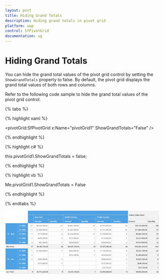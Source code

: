 ```yaml
---
layout: post
title: Hiding Grand Totals
description: Hiding grand totals in pivot grid
platform: uwp
control: SfPivotGrid
documentation: ug
---
```


# Hiding Grand Totals

You can hide the grand total values of the pivot grid control by setting the `ShowGrandTotals` property to false. By default, the pivot grid displays the grand total values of both rows and columns.

Refer to the following code sample to hide the grand total values of the pivot grid control.

{% tabs %}

{% highlight xaml %}

<pivotGrid:SfPivotGrid x:Name="pivotGrid1" ShowGrandTotals="False" />

{% endhighlight %}

{% highlight c# %}

this.pivotGrid1.ShowGrandTotals = false;

{% endhighlight %}

{% highlight vb %}

Me.pivotGrid1.ShowGrandTotals = False

{% endhighlight %}

{% endtabs %}

![Hiding grand totals in pivot grid](Hiding-Grand-Totals_images/HidingGrandTotals.png)
